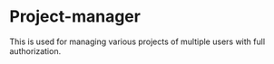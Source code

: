 # Project-manager
This is used for managing various projects of multiple users with full authorization.

